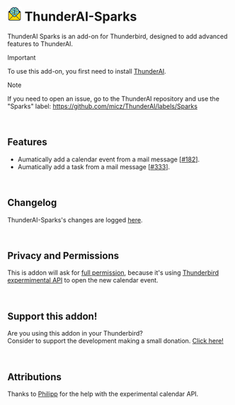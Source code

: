 # ![ThunderAI-Sparks icon](images/icon-32px.png "ThunderAI-Sparks") ThunderAI-Sparks
ThunderAI Sparks is an add-on for Thunderbird, designed to add advanced features to ThunderAI.

> [!IMPORTANT]
> To use this add-on, you first need to install [ThunderAI](https://github.com/micz/ThunderAI).

> [!NOTE]
> If you need to open an issue, go to the ThunderAI repository and use the "Sparks" label: https://github.com/micz/ThunderAI/labels/Sparks

<br>


## Features
- Aumatically add a calendar event from a mail message [[#182](https://github.com/micz/ThunderAI/issues/182)].
- Aumatically add a task from a mail message [[#333](https://github.com/micz/ThunderAI/issues/333)].


<br>

## Changelog
ThunderAI-Sparks's changes are logged [here](CHANGELOG.md).


<br>

## Privacy and Permissions
This is addon will ask for [full permission](https://support.mozilla.org/en-US/kb/permission-request-messages-thunderbird-extensions#w_have-full-unrestricted-access-to-thunderbird-and-your-computer), because it's using [Thunderbird expermimental API](https://developer.thunderbird.net/add-ons/mailextensions/experiments) to open the new calendar event.

<br>

## Support this addon!
Are you using this addon in your Thunderbird?
<br>Consider to support the development making a small donation. [Click here!](https://www.paypal.com/donate/?business=UHN4SXPGEXWQL&no_recurring=1&item_name=Thunderbird+Addon+ThunderAI-Sparks&currency_code=EUR)

<br>

## Attributions

Thanks to [Philipp](https://github.com/kewisch/) for the help with the experimental calendar API.
